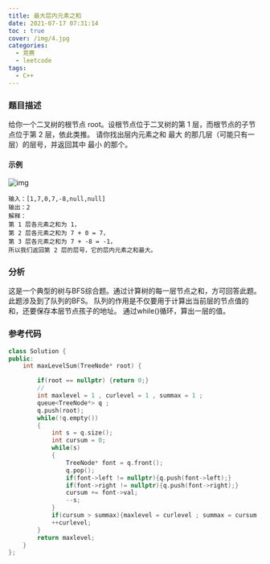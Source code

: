 ```yaml
---
title: 最大层内元素之和
date: 2021-07-17 07:31:14
toc : true
cover: /img/4.jpg
categories: 
  - 竞赛
  - leetcode	
tags: 
  - C++
---
```


### 题目描述

给你一个二叉树的根节点 root。设根节点位于二叉树的第 1 层，而根节点的子节点位于第 2 层，依此类推。
请你找出层内元素之和 最大 的那几层（可能只有一层）的层号，并返回其中 最小 的那个。<!-- more -->

#### 示例

![img](/img/leetcode1502.jpg)

```
输入：[1,7,0,7,-8,null,null]
输出：2
解释：
第 1 层各元素之和为 1，
第 2 层各元素之和为 7 + 0 = 7，
第 3 层各元素之和为 7 + -8 = -1，
所以我们返回第 2 层的层号，它的层内元素之和最大。
```

### 分析

这是一个典型的树与BFS综合题。通过计算树的每一层节点之和，方可回答此题。
此题涉及到了队列的BFS。
队列的作用是不仅要用于计算出当前层的节点值的和，还要保存本层节点孩子的地址。
通过while()循环，算出一层的值。

### 参考代码

```c++
class Solution {
public:
    int maxLevelSum(TreeNode* root) {

        if(root == nullptr) {return 0;}
        //
        int maxlevel = 1 , curlevel = 1 , summax = 1 ;
        queue<TreeNode*> q ;
        q.push(root);
        while(!q.empty())
        {
            int s = q.size();
            int cursum = 0;
            while(s)
            {
                TreeNode* font = q.front();
                q.pop();
                if(font->left != nullptr){q.push(font->left);}
                if(font->right != nullptr){q.push(font->right);}
                cursum += font->val;
                --s;
            }
            if(cursum > summax){maxlevel = curlevel ; summax = cursum ; }
            ++curlevel;
        }
        return maxlevel;
    }
};
```

